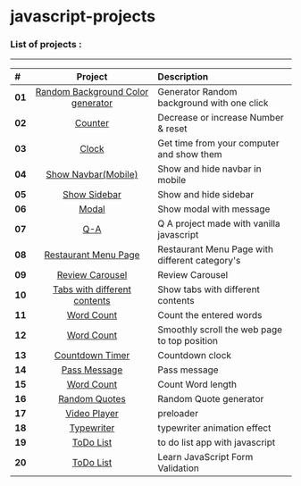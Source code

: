 # javascript-projects

### List of projects :

---

| #      |                                                             Project                                                             | Description                                    |
| :----- | :-----------------------------------------------------------------------------------------------------------------------------: | :--------------------------------------------- |
| **01** |  [Random Background Color generator](https://sepehr-aghdasi82.github.io/Javascript-Projects-for-Beginners/01-Random-BG-Color)   | Generator Random background with one click     |
| **02** |                   [Counter](https://sepehr-aghdasi82.github.io/Javascript-Projects-for-Beginners/02-Counter)                    | Decrease or increase Number & reset            |
| **03** |                [Clock](https://sepehr-aghdasi82.github.io/Javascript-Projects-for-Beginners/03-javascript-Clock)                | Get time from your computer and show them      |
| **04** |        [Show Navbar(Mobile)](https://sepehr-aghdasi82.github.io/Javascript-Projects-for-Beginners/04-Responsive-Navbar)         | Show and hide navbar in mobile                 |
| **05** |           [Show Sidebar](https://sepehr-aghdasi82.github.io/Javascript-Projects-for-Beginners/05-Responsive-Sidebar/)           | Show and hide sidebar                          |
| **06** |                     [Modal](https://sepehr-aghdasi82.github.io/Javascript-Projects-for-Beginners/06-Modal/)                     | Show modal with message                        |
| **07** |                       [Q-A](https://sepehr-aghdasi82.github.io/Javascript-Projects-for-Beginners/07-Q-A/)                       | Q A project made with vanilla javascript       |
| **08** |      [Restaurant Menu Page](https://sepehr-aghdasi82.github.io/Javascript-Projects-for-Beginners/08-Restaurant-Menu-Page/)      | Restaurant Menu Page with different category's |
| **09** |           [Review Carousel](https://sepehr-aghdasi82.github.io/Javascript-Projects-for-Beginners/09-Review-Carousel/)           | Review Carousel                                |
| **10** | [Tabs with different contents](https://sepehr-aghdasi82.github.io/Javascript-Projects-for-Beginners/10-tabs-different-content/) | Show tabs with different contents              |
| **11** |                [Word Count](https://sepehr-aghdasi82.github.io/Javascript-Projects-for-Beginners/11-Word-Count/)                | Count the entered words                        |
| **12** |              [Word Count](https://sepehr-aghdasi82.github.io/Javascript-Projects-for-Beginners/12-smooth-scroll/)               | Smoothly scroll the web page to top position   |
| **13** |           [Countdown Timer](https://sepehr-aghdasi82.github.io/Javascript-Projects-for-Beginners/13-Countdown-Timer/)           | Countdown clock                                |
| **14** |              [Pass Message](https://sepehr-aghdasi82.github.io/Javascript-Projects-for-Beginners/14-Pass-Message/)              | Pass message                                   |
| **15** |                [Word Count](https://sepehr-aghdasi82.github.io/Javascript-Projects-for-Beginners/15-Word-Count/)                | Count Word length                              |
| **16** |             [Random Quotes](https://sepehr-aghdasi82.github.io/Javascript-Projects-for-Beginners/16-Random-Quotes/)             | Random Quote generator                         |
| **17** |              [Video Player](https://sepehr-aghdasi82.github.io/Javascript-Projects-for-Beginners/17-Video-Player/)              | preloader                                      |
| **18** |            [Typewriter](https://sepehr-aghdasi82.github.io/Javascript-Projects-for-Beginners/18-Typewriter-Effect/)             | typewriter animation effect                    |
| **19** |                 [ToDo List](https://sepehr-aghdasi82.github.io/Javascript-Projects-for-Beginners/19-ToDoList/)                  | to do list app with javascript                 |
| **20** |              [ToDo List](https://sepehr-aghdasi82.github.io/Javascript-Projects-for-Beginners/20-Form-Validation/)              | Learn JavaScript Form Validation               |
